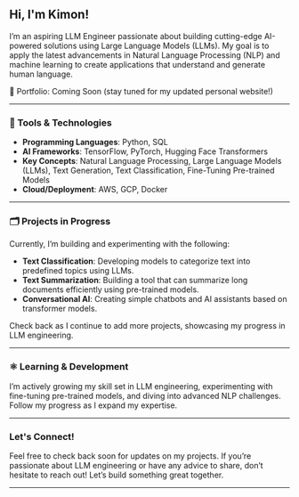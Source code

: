 ## Hi, I'm Kimon! 
I’m an aspiring LLM Engineer passionate about building cutting-edge AI-powered solutions using Large Language Models (LLMs). My goal is to apply the latest advancements in Natural Language Processing (NLP) and machine learning to create applications that understand and generate human language.

🔗 Portfolio: Coming Soon (stay tuned for my updated personal website!)

---

### 🧰 Tools & Technologies
- **Programming Languages**: Python, SQL
- **AI Frameworks**: TensorFlow, PyTorch, Hugging Face Transformers
- **Key Concepts**: Natural Language Processing, Large Language Models (LLMs), Text Generation, Text Classification, Fine-Tuning Pre-trained Models
- **Cloud/Deployment**: AWS, GCP, Docker

---

### 🗂️ Projects in Progress

Currently, I’m building and experimenting with the following:

- **Text Classification**: Developing models to categorize text into predefined topics using LLMs.
- **Text Summarization**: Building a tool that can summarize long documents efficiently using pre-trained models.
- **Conversational AI**: Creating simple chatbots and AI assistants based on transformer models.

Check back as I continue to add more projects, showcasing my progress in LLM engineering.

---

### ⚛️ Learning & Development 

I’m actively growing my skill set in LLM engineering, experimenting with fine-tuning pre-trained models, and diving into advanced NLP challenges. Follow my progress as I expand my expertise.

---

### Let's Connect!

Feel free to check back soon for updates on my projects. If you’re passionate about LLM engineering or have any advice to share, don’t hesitate to reach out! Let’s build something great together.

---

<!--
**kimonmono986/kimonmono986** is a ✨ _special_ ✨ repository because its `README.md` (this file) appears on your GitHub profile.

Here are some ideas to get you started:

- 🔭 I’m currently working on ...
- 🌱 I’m currently learning ...
- 👯 I’m looking to collaborate on ...
- 🤔 I’m looking for help with ...
- 💬 Ask me about ...
- 📫 How to reach me: ...
- 😄 Pronouns: ...
- ⚡ Fun fact: ...
-->
